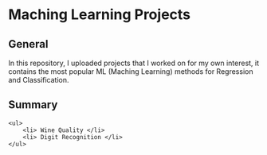 # Maching Learning Projects
## General 
In this repository, I uploaded projects that I worked on for my own interest, it contains the most 
popular ML (Maching Learning) methods for Regression and Classification.

## Summary
	<ul>
		<li> Wine Quality </li>
		<li> Digit Recognition </li>
	</ul>
